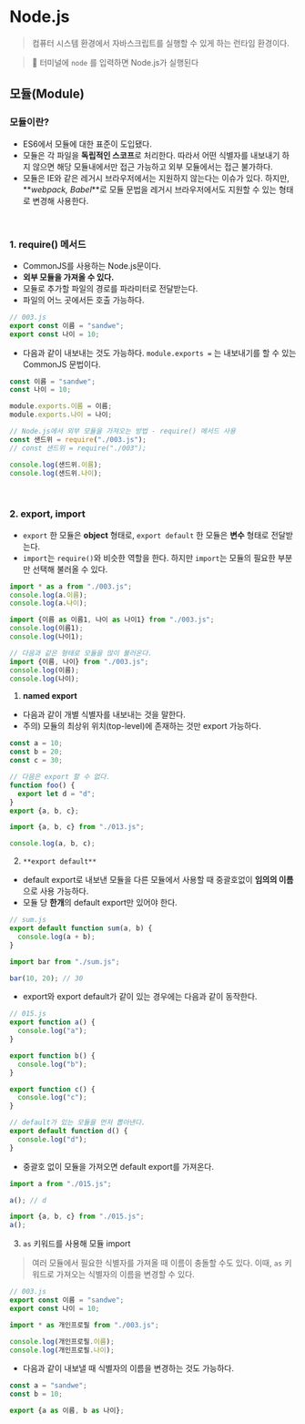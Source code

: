 # Node.js

> 컴퓨터 시스템 환경에서 자바스크립트를 실행할 수 있게 하는 런타임 환경이다.

> 📌 터미널에 `node` 를 입력하면 Node.js가 실행된다

## 모듈(Module)

### 모듈이란?

- ES6에서 모듈에 대한 표준이 도입됐다.
- 모듈은 각 파일을 **독립적인 스코프**로 처리한다. 따라서 어떤 식별자를 내보내기 하지 않으면 해당 모듈내에서만 접근 가능하고 외부 모듈에서는 접근 불가하다.
- 모듈은 IE와 같은 레거시 브라우저에서는 지원하지 않는다는 이슈가 있다. 하지만, **_webpack, Babel_**로 모듈 문법을 레거시 브라우저에서도 지원할 수 있는 형태로 변경해 사용한다.

<br>

### 1. require() 메서드

- CommonJS를 사용하는 Node.js문이다.
- **외부 모듈을 가져올 수 있다.**
- 모듈로 추가할 파일의 경로를 파라미터로 전달받는다.
- 파일의 어느 곳에서든 호출 가능하다.

```jsx
// 003.js
export const 이름 = "sandwe";
export const 나이 = 10;
```

- 다음과 같이 내보내는 것도 가능하다. `module.exports =` 는 내보내기를 할 수 있는 CommonJS 문법이다.

```jsx
const 이름 = "sandwe";
const 나이 = 10;

module.exports.이름 = 이름;
module.exports.나이 = 나이;
```

```jsx
// Node.js에서 외부 모듈을 가져오는 방법 - require() 메서드 사용
const 샌드위 = require("./003.js");
// const 샌드위 = require("./003");

console.log(샌드위.이름);
console.log(샌드위.나이);
```

<br>

### 2. export, import

- `export` 한 모듈은 **object** 형태로, `export default` 한 모듈은 **변수** 형태로 전달받는다.
- `import`는 `require()`와 비슷한 역할을 한다. 하지만 `import`는 모듈의 필요한 부분만 선택해 불러올 수 있다.

```jsx
import * as a from "./003.js";
console.log(a.이름);
console.log(a.나이);

import {이름 as 이름1, 나이 as 나이1} from "./003.js";
console.log(이름1);
console.log(나이1);

// 다음과 같은 형태로 모듈을 많이 불러온다.
import {이름, 나이} from "./003.js";
console.log(이름);
console.log(나이);
```

1. **named export**

- 다음과 같이 개별 식별자를 내보내는 것을 말한다.
- 주의) 모듈의 최상위 위치(top-level)에 존재하는 것만 export 가능하다.

```jsx
const a = 10;
const b = 20;
const c = 30;

// 다음은 export 할 수 없다.
function foo() {
  export let d = "d";
}
export {a, b, c};
```

```jsx
import {a, b, c} from "./013.js";

console.log(a, b, c);
```

2. `**export default**`

- default export로 내보낸 모듈을 다른 모듈에서 사용할 때 중괄호없이 **임의의 이름**으로 사용 가능하다.
- 모듈 당 **한개**의 default export만 있어야 한다.

```jsx
// sum.js
export default function sum(a, b) {
  console.log(a + b);
}
```

```jsx
import bar from "./sum.js";

bar(10, 20); // 30
```

- export와 export default가 같이 있는 경우에는 다음과 같이 동작한다.

```jsx
// 015.js
export function a() {
  console.log("a");
}

export function b() {
  console.log("b");
}

export function c() {
  console.log("c");
}

// default가 있는 모듈을 먼저 뽑아낸다.
export default function d() {
  console.log("d");
}
```

- 중괄호 없이 모듈을 가져오면 default export를 가져온다.

```jsx
import a from "./015.js";

a(); // d
```

```jsx
import {a, b, c} from "./015.js";
a();
```

3. `as` 키워드를 사용해 모듈 import

> 여러 모듈에서 필요한 식별자를 가져올 때 이름이 충돌할 수도 있다. 이때, `as` 키워드로 가져오는 식별자의 이름을 변경할 수 있다.

```jsx
// 003.js
export const 이름 = "sandwe";
export const 나이 = 10;
```

```jsx
import * as 개인프로필 from "./003.js";

console.log(개인프로필.이름);
console.log(개인프로필.나이);
```

- 다음과 같이 내보낼 때 식별자의 이름을 변경하는 것도 가능하다.

```jsx
const a = "sandwe";
const b = 10;

export {a as 이름, b as 나이};
```

